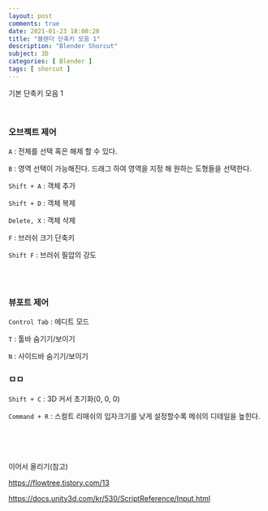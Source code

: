 ```yaml
---
layout: post
comments: true
date: 2021-01-23 18:00:20
title: "블렌더 단축키 모음 1"
description: "Blender Shorcut"
subject: 3D
categories: [ Blender ]
tags: [ shorcut ]
---
```


기본 단축키 모음 1

<br>

### 오브젝트 제어

`A` : 전체를 선택 혹은 해제 할 수 있다.

`B` : 영역 선택이 가능해진다. 드래그 하여 영역을 지정 해 원하는 도형들을 선택한다.


`Shift + A` : 객체 추가

`Shift + D` : 객체 복제

`Delete, X` : 객체 삭제

`F` : 브러쉬 크기 단축키

`Shift F` : 브러쉬 필압의 강도

<br>
<br>

### 뷰포트 제어

`Control Tab` : 에디트 모드

`T` : 툴바 숨기기/보이기

`N` : 사이드바 숨기기/보이기

### ㅁㅁ

`Shift + C` : 3D 커서 초기화(0, 0, 0)

`Command + R` : 스컬트 리매쉬의 입자크기를 낮게 설정할수록 메쉬의 디테일을 높힌다.


<br><br><br>

이어서 올리기(참고)

https://flowtree.tistory.com/13

https://docs.unity3d.com/kr/530/ScriptReference/Input.html
